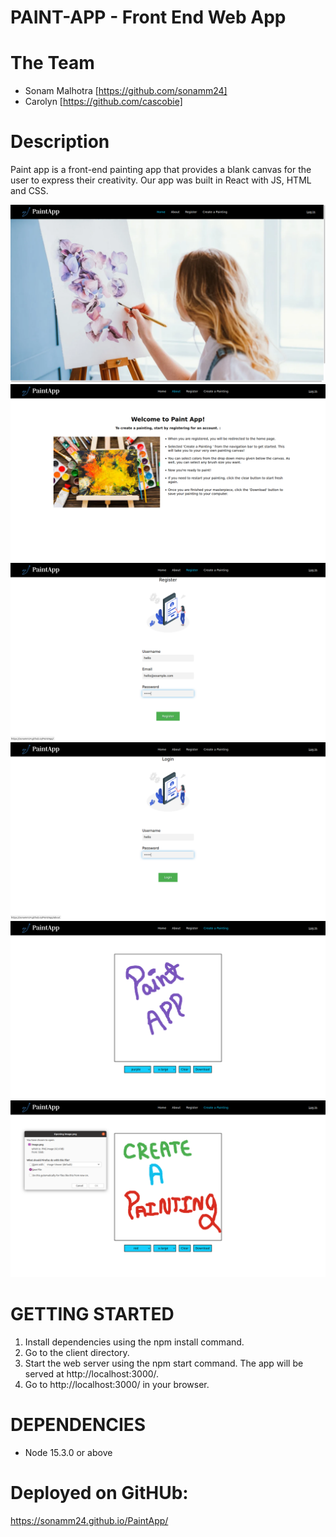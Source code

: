 # PAINT-APP - Front End Web App


# The Team

* Sonam Malhotra [https://github.com/sonamm24]
* Carolyn [https://github.com/cascobie]

# Description

Paint app is a front-end painting app that provides a blank canvas for the user to express their creativity. Our app was built in React with JS, HTML and CSS.

![Home](https://github.com/sonamm24/PaintApp/blob/master/Docs/Home.png)
![About](https://github.com/sonamm24/PaintApp/blob/master/Docs/About.png)
![Registeration](https://github.com/sonamm24/PaintApp/blob/master/Docs/Register.png)
![Login](https://github.com/sonamm24/PaintApp/blob/master/Docs/Login.png)
![Create a Painting](https://github.com/sonamm24/PaintApp/blob/master/Docs/Create%20a%20painting.png)
![Download Painting as an image](https://github.com/sonamm24/PaintApp/blob/master/Docs/Download.png)

# GETTING STARTED

1. Install dependencies using the npm install command.
2. Go to the client directory.
3. Start the web server using the npm start command. The app will be served at http://localhost:3000/.
4. Go to http://localhost:3000/ in your browser.

# DEPENDENCIES

- Node 15.3.0 or above

# Deployed on GitHUb:

 https://sonamm24.github.io/PaintApp/